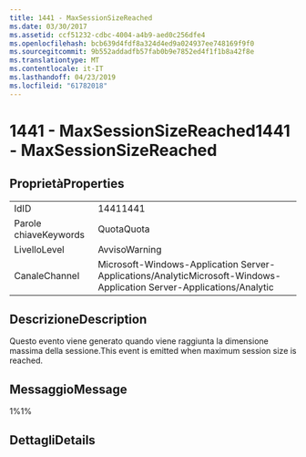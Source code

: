 ```yaml
---
title: 1441 - MaxSessionSizeReached
ms.date: 03/30/2017
ms.assetid: ccf51232-cdbc-4004-a4b9-aed0c256dfe4
ms.openlocfilehash: bcb639d4fdf8a324d4ed9a024937ee748169f9f0
ms.sourcegitcommit: 9b552addadfb57fab0b9e7852ed4f1f1b8a42f8e
ms.translationtype: MT
ms.contentlocale: it-IT
ms.lasthandoff: 04/23/2019
ms.locfileid: "61782018"
---
```

# <a name="1441---maxsessionsizereached"></a><span data-ttu-id="30cad-102">1441 - MaxSessionSizeReached</span><span class="sxs-lookup"><span data-stu-id="30cad-102">1441 - MaxSessionSizeReached</span></span>
## <a name="properties"></a><span data-ttu-id="30cad-103">Proprietà</span><span class="sxs-lookup"><span data-stu-id="30cad-103">Properties</span></span>  
  
|||  
|-|-|  
|<span data-ttu-id="30cad-104">Id</span><span class="sxs-lookup"><span data-stu-id="30cad-104">ID</span></span>|<span data-ttu-id="30cad-105">1441</span><span class="sxs-lookup"><span data-stu-id="30cad-105">1441</span></span>|  
|<span data-ttu-id="30cad-106">Parole chiave</span><span class="sxs-lookup"><span data-stu-id="30cad-106">Keywords</span></span>|<span data-ttu-id="30cad-107">Quota</span><span class="sxs-lookup"><span data-stu-id="30cad-107">Quota</span></span>|  
|<span data-ttu-id="30cad-108">Livello</span><span class="sxs-lookup"><span data-stu-id="30cad-108">Level</span></span>|<span data-ttu-id="30cad-109">Avviso</span><span class="sxs-lookup"><span data-stu-id="30cad-109">Warning</span></span>|  
|<span data-ttu-id="30cad-110">Canale</span><span class="sxs-lookup"><span data-stu-id="30cad-110">Channel</span></span>|<span data-ttu-id="30cad-111">Microsoft-Windows-Application Server-Applications/Analytic</span><span class="sxs-lookup"><span data-stu-id="30cad-111">Microsoft-Windows-Application Server-Applications/Analytic</span></span>|  
  
## <a name="description"></a><span data-ttu-id="30cad-112">Descrizione</span><span class="sxs-lookup"><span data-stu-id="30cad-112">Description</span></span>  
 <span data-ttu-id="30cad-113">Questo evento viene generato quando viene raggiunta la dimensione massima della sessione.</span><span class="sxs-lookup"><span data-stu-id="30cad-113">This event is emitted when maximum session size is reached.</span></span>  
  
## <a name="message"></a><span data-ttu-id="30cad-114">Messaggio</span><span class="sxs-lookup"><span data-stu-id="30cad-114">Message</span></span>  
 <span data-ttu-id="30cad-115">1%</span><span class="sxs-lookup"><span data-stu-id="30cad-115">1%</span></span>  
  
## <a name="details"></a><span data-ttu-id="30cad-116">Dettagli</span><span class="sxs-lookup"><span data-stu-id="30cad-116">Details</span></span>
